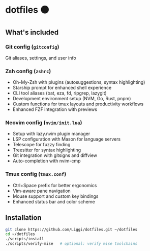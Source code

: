# dotfiles ⚫

## What's included

### Git config (`gitconfig`)
Git aliases, settings, and user info

### Zsh config (`zshrc`)
- Oh-My-Zsh with plugins (autosuggestions, syntax highlighting)
- Starship prompt for enhanced shell experience
- CLI tool aliases (bat, eza, fd, ripgrep, lazygit)
- Development environment setup (NVM, Go, Rust, pnpm)
- Custom functions for tmux layouts and productivity workflows
- Enhanced FZF integration with previews

### Neovim config (`nvim/init.lua`)
- Setup with lazy.nvim plugin manager
- LSP configuration with Mason for language servers
- Telescope for fuzzy finding
- Treesitter for syntax highlighting
- Git integration with gitsigns and diffview
- Auto-completion with nvim-cmp

### Tmux config (`tmux.conf`)
- Ctrl+Space prefix for better ergonomics
- Vim-aware pane navigation
- Mouse support and custom key bindings
- Enhanced status bar and color scheme

## Installation

```bash
git clone https://github.com/Liggi/dotfiles.git ~/dotfiles
cd ~/dotfiles
./scripts/install
./scripts/verify-mise   # optional: verify mise toolchains
```
